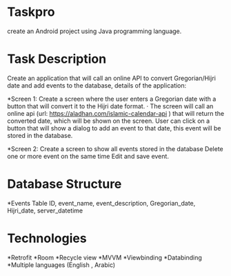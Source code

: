 # Taskpro
create an Android project using Java programming language.

# Task Description

Create an application that will call an online API to convert Gregorian/Hijri date and add events to the database, details of the application:

*Screen 1:
Create a screen where the user enters a Gregorian date with a button that will convert it to the Hijri date format. · The screen will call an online api 
(url: https://aladhan.com/islamic-calendar-api ) that will return the converted date, which will be shown on the screen.
User can click on a button that will show a dialog to add an event to that date, this event will be stored in the database.

*Screen 2:
Create a screen to show all events stored in the database
Delete one or more event on the same time
Edit and save event.

# Database Structure
*Events Table
ID, event_name, event_description, Gregorian_date, Hijri_date, server_datetime

# Technologies

*Retrofit
*Room
*Recycle view
*MVVM
*Viewbinding
*Databinding
*Multiple languages (English , Arabic)
